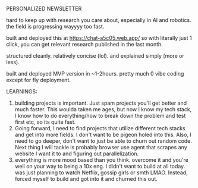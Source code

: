 PERSONALIZED NEWSLETTER

hard to keep up with research you care about, especially in AI and robotics. the field is progressing wayyyy too fast.

built and deployed this at https://chat-a5c05.web.app/ so with literally just 1 click, you can get relevant research published in the last month.

structured cleanly. relatively concise (lol). and explained simply (more or less).

built and deployed MVP version in ~1-2hours. pretty much 0 vibe coding except for fly deployment. 

LEARNINGS:
1) building projects is important. Just spam projects you'll get better and much faster. This woulda taken me ages, but now I know my tech stack, I know how to do everything/how to break down the problem and test first etc, so its quite fast.
2) Going forward, I need to find projects that utilize different tech stacks and get into more fields. I don't want to be pigeon holed into this. Also, I need to go deeper, don't want to just be able to churn out random code. Next thing I will tackle is probably browser use agent that scrapes any website I want it to and figuring out parallelization. 
3) everything is more mood based than you think. overcome it and you're well on your way to being a 10x eng. I didn't want to build at all today. was just planning to watch Netflix, gossip girls or smth LMAO. Instead, forced myself to build and got into it and churned this out. 
